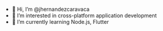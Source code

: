 - 👋 Hi, I’m @jhernandezcaravaca
- 👀 I’m interested in cross-platform application development
- 🌱 I’m currently learning Node.js, Flutter

<!---
jhernandezcaravaca/jhernandezcaravaca is a ✨ special ✨ repository because its `README.md` (this file) appears on your GitHub profile.
You can click the Preview link to take a look at your changes.
--->
